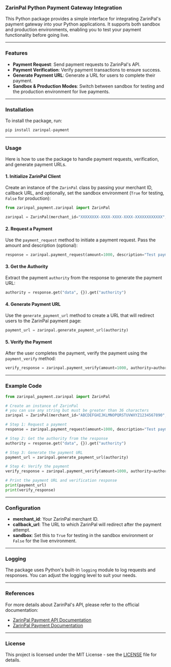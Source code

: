 ### ZarinPal Python Payment Gateway Integration

This Python package provides a simple interface for integrating ZarinPal's payment gateway into your Python applications. It supports both sandbox and production environments, enabling you to test your payment functionality before going live.

---

### Features

- **Payment Request**: Send payment requests to ZarinPal's API.
- **Payment Verification**: Verify payment transactions to ensure success.
- **Generate Payment URL**: Generate a URL for users to complete their payment.
- **Sandbox & Production Modes**: Switch between sandbox for testing and the production environment for live payments.

---

### Installation

To install the package, run:

```bash
pip install zarinpal-payment
```

---

### Usage

Here is how to use the package to handle payment requests, verification, and generate payment URLs.

#### 1. Initialize ZarinPal Client

Create an instance of the `ZarinPal` class by passing your merchant ID, callback URL, and optionally, set the sandbox environment (`True` for testing, `False` for production):

```python
from zarinpal_payment.zarinpal import ZarinPal

zarinpal = ZarinPal(merchant_id="XXXXXXXX-XXXX-XXXX-XXXX-XXXXXXXXXXXX", callback_url="Your callback URL", sandbox=True)
```

#### 2. Request a Payment

Use the `payment_request` method to initiate a payment request. Pass the amount and description (optional):

```python
response = zarinpal.payment_request(amount=1000, description="Test payment")
```

#### 3. Get the Authority

Extract the payment `authority` from the response to generate the payment URL:

```python
authority = response.get("data", {}).get("authority")
```

#### 4. Generate Payment URL

Use the `generate_payment_url` method to create a URL that will redirect users to the ZarinPal payment page:

```python
payment_url = zarinpal.generate_payment_url(authority)
```

#### 5. Verify the Payment

After the user completes the payment, verify the payment using the `payment_verify` method:

```python
verify_response = zarinpal.payment_verify(amount=1000, authority=authority)
```

---

### Example Code

```python
from zarinpal_payment.zarinpal import ZarinPal

# Create an instance of ZarinPal
# you can use any string but must be greater than 36 characters
zarinpal = ZarinPal(merchant_id="ABCDEFGHIJKLMNOPQRSTUVWXYZ1234567890", callback_url="Your callback URL", sandbox=True)

# Step 1: Request a payment
response = zarinpal.payment_request(amount=1000, description="Test payment")

# Step 2: Get the authority from the response
authority = response.get("data", {}).get("authority")

# Step 3: Generate the payment URL
payment_url = zarinpal.generate_payment_url(authority)

# Step 4: Verify the payment
verify_response = zarinpal.payment_verify(amount=1000, authority=authority)

# Print the payment URL and verification response
print(payment_url)
print(verify_response)
```

---

### Configuration

- **merchant_id**: Your ZarinPal merchant ID.
- **callback_url**: The URL to which ZarinPal will redirect after the payment attempt.
- **sandbox**: Set this to `True` for testing in the sandbox environment or `False` for the live environment.

---

### Logging

The package uses Python's built-in `logging` module to log requests and responses. You can adjust the logging level to suit your needs.

---

### References

For more details about ZarinPal's API, please refer to the official documentation:

- [ZarinPal Payment API Documentation](https://next.zarinpal.com/paymentGateway/)
- [ZarinPal Payment Documentation](https://www.zarinpal.com/docs/paymentGateway/)

---

### License

This project is licensed under the MIT License - see the [LICENSE](LICENSE) file for details.

